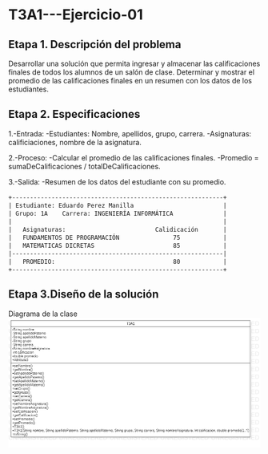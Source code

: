 # T3A1---Ejercicio-01

## Etapa 1. Descripción del problema 
Desarrollar una solución que permita ingresar y almacenar las calificaciones finales de todos los alumnos de un salón de clase. Determinar y mostrar el promedio de las calificaciones finales en un resumen con los datos de los estudiantes.

## Etapa 2. Especificaciones 
1.-Entrada:
  -Estudiantes: Nombre, apellidos, grupo, carrera.
  -Asignaturas: calificiaciones, nombre de la asignatura.

2.-Proceso:
  -Calcular el promedio de las calificaciones finales.
  -Promedio = sumaDeCalificaciones / totalDeCalificaciones.

3.-Salida:
  -Resumen de los datos del estudiante con su promedio.

~~~
+-----------------------------------------------------------+
| Estudiante: Eduardo Perez Manilla                         |
| Grupo: 1A    Carrera: INGENIERÍA INFORMÁTICA              |
|                                                           |
|   Asignaturas:                         Calidicación       |
|   FUNDAMENTOS DE PROGRAMACIÓN               75            |
|   MATEMATICAS DICRETAS                      85            |
|-----------------------------------------------------------|  
|   PROMEDIO:                                 80            |
+-----------------------------------------------------------+
~~~

## Etapa 3.Diseño de la solución
Diagrama de la clase  
![](https://github.com/EduardoManilla2/T3A1---Ejercicio-01/blob/main/T3A1.png)
